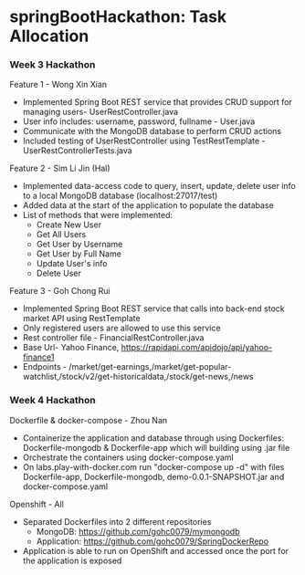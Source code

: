 # springBootHackathon: Task Allocation

### Week 3 Hackathon

Feature 1 - Wong Xin Xian
* Implemented Spring Boot REST service that provides CRUD support for managing users- UserRestController.java
* User info includes: username, password, fullname - User.java
* Communicate with the MongoDB database to perform CRUD actions
* Included testing of UserRestController using TestRestTemplate - UserRestControllerTests.java

Feature 2 - Sim Li Jin (Hal)
* Implemented data-access code to query, insert, update, delete user info to a local MongoDB database (localhost:27017/test)
* Added data at the start of the application to populate the database
* List of methods that were implemented:
    * Create New User
    * Get All Users
    * Get User by Username
    * Get User by Full Name
    * Update User's info
    * Delete User
    
Feature 3 - Goh Chong Rui
* Implemented Spring Boot REST service that calls into back-end stock market API using RestTemplate
* Only registered users are allowed to use this service
* Rest controller file - FinancialRestController.java
* Base Url- Yahoo Finance, https://rapidapi.com/apidojo/api/yahoo-finance1
* Endpoints - /market/get-earnings,/market/get-popular-watchlist,/stock/v2/get-historicaldata,/stock/get-news,/news


### Week 4 Hackathon

Dockerfile & docker-compose - Zhou Nan
* Containerize the application and database through using Dockerfiles: Dockerfile-mongodb & Dockerfile-app which will building using .jar file
* Orchestrate the containers using docker-compose.yaml
* On labs.play-with-docker.com run "docker-compose up -d" with files Dockerfile-app, Dockerfile-mongodb, demo-0.0.1-SNAPSHOT.jar and docker-compose.yaml

Openshift - All
* Separated Dockerfiles into 2 different repositories
  * MongoDB: https://github.com/gohc0079/mymongodb
  * Application: https://github.com/gohc0079/SpringDockerRepo
* Application is able to run on OpenShift and accessed once the port for the application is exposed
